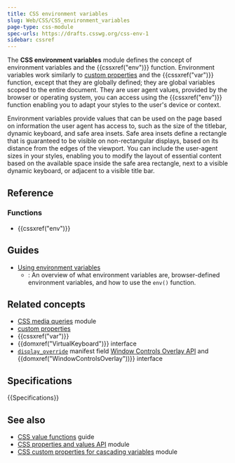 ```yaml
---
title: CSS environment variables
slug: Web/CSS/CSS_environment_variables
page-type: css-module
spec-urls: https://drafts.csswg.org/css-env-1
sidebar: cssref
---
```


The **CSS environment variables** module defines the concept of environment variables and the {{cssxref("env")}} function. Environment variables work similarly to [custom properties](/en-US/docs/Web/CSS/--*) and the {{cssxref("var")}} function, except that they are globally defined; they are global variables scoped to the entire document. They are user agent values, provided by the browser or operating system, you can access using the {{cssxref("env")}} function enabling you to adapt your styles to the user's device or context.

Environment variables provide values that can be used on the page based on information the user agent has access to, such as the size of the titlebar, dynamic keyboard, and safe area insets. Safe area insets define a rectangle that is guaranteed to be visible on non-rectangular displays, based on its distance from the edges of the viewport. You can include the user-agent sizes in your styles, enabling you to modify the layout of essential content based on the available space inside the safe area rectangle, next to a visible dynamic keyboard, or adjacent to a visible title bar.

## Reference

### Functions

- {{cssxref("env")}}

## Guides

- [Using environment variables](/en-US/docs/Web/CSS/CSS_environment_variables/Using_environment_variables)
  - : An overview of what environment variables are, browser-defined environment variables, and how to use the `env()` function.

## Related concepts

- [CSS media queries](/en-US/docs/Web/CSS/CSS_media_queries) module
- [custom properties](/en-US/docs/Web/CSS/--*)
- {{cssxref("var")}}
- {{domxref("VirtualKeyboard")}} interface
- [`display_override`](/en-US/docs/Web/Progressive_web_apps/Manifest/Reference/display_override) manifest field
 [Window Controls Overlay API](/en-US/docs/Web/API/Window_Controls_Overlay_API) and {{domxref("WindowControlsOverlay"))}} interface


## Specifications

{{Specifications}}

## See also

- [CSS value functions](/en-US/docs/Web/CSS/CSS_values_and_units/CSS_value_functions) guide
- [CSS properties and values API](/en-US/docs/Web/CSS/CSS_properties_and_values_API) module
- [CSS custom properties for cascading variables](/en-US/docs/Web/CSS/CSS_cascading_variables) module
